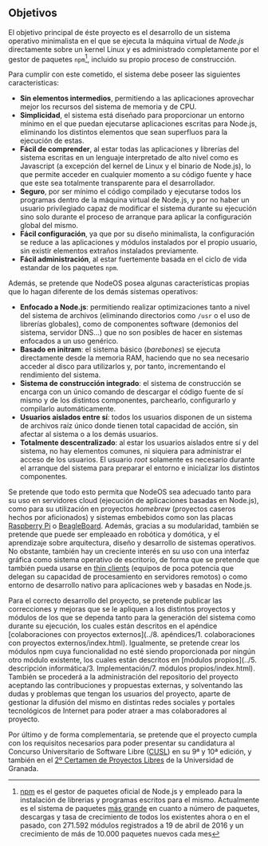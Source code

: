 ## Objetivos

El objetivo principal de éste proyecto es el desarrollo de un sistema operativo
minimalista en el que se ejecuta la máquina virtual de *Node.js* directamente
sobre un kernel Linux y es administrado completamente por el gestor de paquetes
`npm`[^1], incluido su propio proceso de construcción.

Para cumplir con este cometido, el sistema debe poseer las siguientes
caracteristicas:

* **Sin elementos intermedios**, permitiendo a las aplicaciones aprovechar mejor
  los recursos del sistema de memoria y de CPU.
* **Simplicidad**, el sistema está diseñado para proporcionar un entorno mínimo
  en el que puedan ejecutarse aplicaciones escritas para Node.js, eliminando
  los distintos elementos que sean superfluos para la ejecución de estas.
* **Fácil de comprender**, al estar todas las aplicaciones y librerías del
  sistema escritas en un lenguaje interpretado de alto nivel como es Javascript
  (a excepción del kernel de Linux y el binario de Node.js), lo que permite
  acceder en cualquier momento a su código fuente y hace que este sea
  totalmente transparente para el desarrollador.
* **Seguro**, por ser mínimo el código compilado y ejecutarse todos los
  programas dentro de la máquina virtual de Node.js, y por no haber un usuario
  privilegiado capaz de modificar el sistema durante su ejecución sino solo
  durante el proceso de arranque para aplicar la configuración global del mismo.
* **Fácil configuración**, ya que por su diseño minimalista, la configuración se
  reduce a las aplicaciones y módulos instalados por el propio usuario, sin
  existir elementos extraños instalados previamente.
* **Fácil administración**, al estar fuertemente basada en el ciclo de vida
  estandar de los paquetes `npm`.

Además, se pretende que NodeOS posea algunas características propias que lo
hagan diferente de los demás sistemas operativos:

* **Enfocado a Node.js**: permitiendo realizar optimizaciones tanto a nivel del
  sistema de archivos (eliminando directorios como `/usr` o el uso de librerías
  globales), como de componentes software (demonios del sistema, servidor DNS...)
  que no son posibles de hacer en sistemas enfocados a un uso genérico.
* **Basado en initram**: el sistema básico (*barebones*) se ejecuta directamente
  desde la memoria RAM, haciendo que no sea necesario acceder al disco para
  utilizarlos y, por tanto, incrementando el rendimiento del sistema.
* **Sistema de construcción integrado**: el sistema de construcción se encarga
  con un único comando de descargar el código fuente de sí mismo y de los
  distintos componentes, parchearlo, configurarlo y compilarlo automáticamente.
* **Usuarios aislados entre sí**: todos los usuarios disponen de un sistema de
  archivos raíz único donde tienen total capacidad de acción, sin afectar al
  sistema o a los demás usuarios.
* **Totalmente descentralizado**: al estar los usuarios aislados entre sí y del
  sistema, no hay elementos comunes, ni siquiera para administrar el acceso de
  los usuarios. El usuario *root* solamente es necesario durante el arranque del
  sistema para preparar el entorno e inicializar los distintos componentes.

Se pretende que todo esto permita que NodeOS sea adecuado tanto para su uso en
servidores cloud (ejecución de aplicaciones basadas en Node.js), como para su
utilización en proyectos *homebrew* (proyectos caseros hechos por aficionados) y
sistemas embebidos como son las placas [Raspberry Pi](https://raspberrypi.org) o
[BeagleBoard](http://beagleboard.org). Además, gracias a su modularidad, también
se pretende que puede ser empleaado en robótica y domótica, y el aprendizaje
sobre arquitectura, diseño y desarrollo de sistemas operativos. No obstante,
también hay un creciente interés en su uso con una interfaz gráfica como sistema
operativo de escritorio, de forma que se pretende que también pueda usarse en
[thin clients](https://es.wikipedia.org/wiki/Cliente_liviano) (equipos de poca
potencia que delegan su capacidad de procesamiento en servidores remotos) o como
entorno de desarrollo nativo para aplicaciones web y basadas en Node.js.

Para el correcto desarrollo del proyecto, se pretende publicar las correcciones
y mejoras que se le apliquen a los distintos proyectos y módulos de los que se
dependa tanto para la generación del sistema como durante su ejecución, los
cuales están descritos en el apéndice
[colaboraciones con proyectos externos](../8. apéndices/1. colaboraciones con proyectos externos/index.html).
Igualmente, se pretende crear los módulos npm cuya funcionalidad no esté siendo
proporcionada por ningún otro módulo existente, los cuales están descritos en
[módulos propios](../5. descripción informática/3. Implementación/7. módulos propios/index.html).
También se procederá a la administración del repositorio del proyecto aceptando
las contribuciones y propuestas externas, y solventando las dudas y problemas
que tengan los usuarios del proyecto, aparte de gestionar la difusión del mismo
en distintas redes sociales y portales tecnológicos de Internet para poder
atraer a mas colaboradores al proyecto.

Por último y de forma complementaria, se pretende que el proyecto cumpla con los
requisitos necesarios para poder presentar su candidatura al Concurso
Universitario de Software Libre ([CUSL](https://www.concursosoftwarelibre.org))
en su 9ª y 10ª edición, y también en el
[2º Certamen de Proyectos Libres](http://osl.ugr.es/bases-de-los-premios-a-proyectos-libres-de-la-ugr)
de la Universidad de Granada.


[^1]: [npm](https://www.npmjs.org) es el gestor de paquetes oficial de Node.js y empleado para la instalación de librerias y programas escritos para el mismo. Actualmente es el sistema de paquetes [más grande](http://blog.npmjs.org/post/120036339840/npm-weekly-18) en cuanto a número de paquetes, descargas y tasa de crecimiento de todos los existentes ahora o en el pasado, con 271.592 módulos registrados a 19 de abril de 2016 y un crecimiento de más de 10.000 paquetes nuevos cada mes

